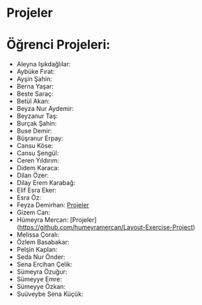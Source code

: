 # Projeler


# <a name="x"></a> Öğrenci Projeleri:



- Aleyna Işıkdağlılar:
- Aybüke Fırat:
- Ayşin Şahin:
- Berna Yaşar:
- Beste Saraç:
- Betül Akan: 
- Beyza Nur Aydemir: 
- Beyzanur Taş: 
- Burçak Şahin:
- Buse Demir: 
- Büşranur Erpay:
- Cansu Köse:
- Cansu Şengül:
- Ceren Yıldırım: 
- Didem Karaca:
- Dilan Özer:
- Dilay Erem Karabağ: 
- Elif Esra Eker:
- Esra Öz: 
- Feyza Demirhan: [Projeler](https://github.com/feyzademirhan/UpSchool-Bootcamp-Progress/tree/main/Projeler)
- Gizem Can:
- Hümeyra Mercan: [Projeler] (https://github.com/humeyramercan/Layout-Exercise-Project)
- Melissa Çoralı:
- Özlem Basabakar: 
- Pelşin Kaplan: 
- Seda Nur Önder:
- Sena Ercihan Çelik:
- Sümeyra Özuğur:
- Sümeyye Emre:
- Sümeyye Özkan:
- Suüveybe Sena Küçük:
